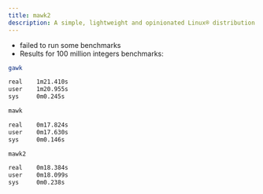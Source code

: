 ```yaml
---
title: mawk2
description: A simple, lightweight and opinionated Linux® distribution based on musl libc and toybox
---
```


- failed to run some benchmarks
- Results for 100 million integers benchmarks:
```sh
gawk

real    1m21.410s
user    1m20.955s
sys     0m0.245s

mawk

real    0m17.824s
user    0m17.630s
sys     0m0.146s

mawk2

real    0m18.384s
user    0m18.099s
sys     0m0.238s
```
